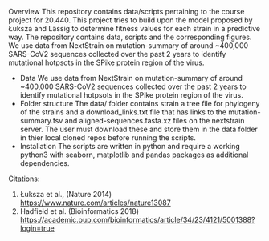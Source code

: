 Overview
This repository contains data/scripts pertaining to the course project for 20.440. This project tries to build upon the model proposed by Łuksza and Lässig to determine fitness values for each strain in a predictive way. The repository contains data, scripts and the corresponding figures. We use data from NextStrain on mutation-summary of around ~400,000 SARS-CoV2 sequences collected over the past 2 years to identify mutational hotpsots in the SPike protein region of the virus.
- Data
We use data from NextStrain on mutation-summary of around ~400,000 SARS-CoV2 sequences collected over the past 2 years to identify mutational hotpsots in the SPike protein region of the virus. 
- Folder structure
The data/ folder contains strain a tree file for phylogeny of the strains and a download_links.txt file that has links to the mutation-summary.tsv and aligned-sequences.fasta.xz files on the nextstrain server. The user must download these and store them in the data folder in thier local cloned repos before running the scripts.
- Installation
The scripts are written in python and require a working python3 with seaborn, matplotlib and pandas packages as additional dependencies.

Citations:
1. Łuksza et al., (Nature 2014) https://www.nature.com/articles/nature13087
2. Hadfield et al. (Bioinformatics 2018) https://academic.oup.com/bioinformatics/article/34/23/4121/5001388?login=true

